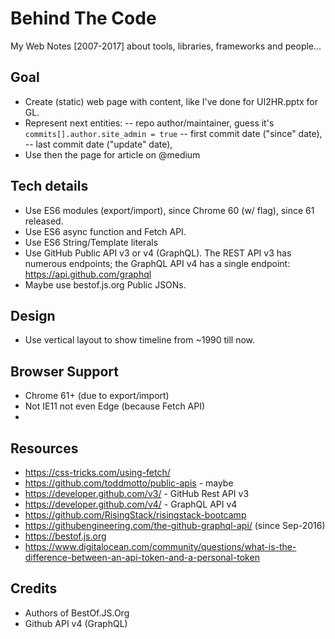 Behind The Code
===
My Web Notes [2007-2017] about tools, libraries, frameworks and people...

## Goal

- Create (static) web page with content, like I've done for UI2HR.pptx for GL.
- Represent next entities: 
-- repo author/maintainer, guess it's `commits[].author.site_admin = true`
-- first commit date ("since" date), 
-- last commit date ("update" date), 
- Use then the page for article on @medium


## Tech details

- Use ES6 modules (export/import), since Chrome 60 (w/ flag), since 61 released.
- Use ES6 async function and Fetch API.
- Use ES6 String/Template literals
- Use GitHub Public API v3 or v4 (GraphQL). The REST API v3 has numerous endpoints; the GraphQL API v4 has a single endpoint: https://api.github.com/graphql
- Maybe use bestof.js.org Public JSONs. 

## Design

- Use vertical layout to show timeline from ~1990 till now.


## Browser Support

- Chrome 61+ (due to export/import)
- Not IE11 not even Edge (because Fetch API)
- 

## Resources

- https://css-tricks.com/using-fetch/
- https://github.com/toddmotto/public-apis - maybe
- https://developer.github.com/v3/ - GitHub Rest API v3
- https://developer.github.com/v4/ - GraphQL API v4
- https://github.com/RisingStack/risingstack-bootcamp
- https://githubengineering.com/the-github-graphql-api/ (since Sep-2016)
- https://bestof.js.org
- https://www.digitalocean.com/community/questions/what-is-the-difference-between-an-api-token-and-a-personal-token


## Credits

- Authors of BestOf.JS.Org
- Github API v4 (GraphQL)